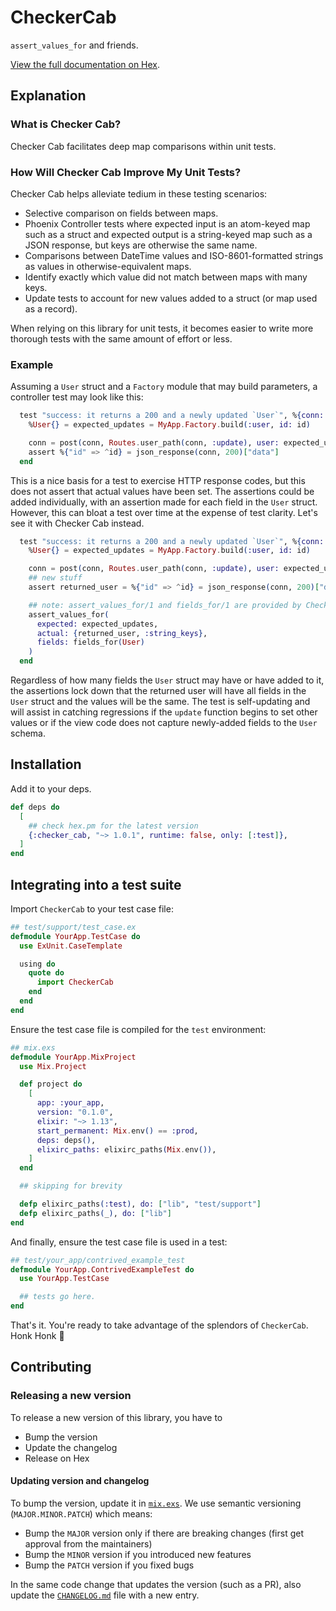 # CheckerCab

`assert_values_for` and friends.

[View the full documentation on
Hex](https://hexdocs.pm/checker_cab/api-reference.html).

## Explanation
### What is Checker Cab?
Checker Cab facilitates deep map comparisons within unit tests.

### How Will Checker Cab Improve My Unit Tests?
Checker Cab helps alleviate tedium in these testing scenarios:
  * Selective comparison on fields between maps.
  * Phoenix Controller tests where expected input is an atom-keyed map such as a
  struct and expected output is a string-keyed map such as a JSON response, but
  keys are otherwise the same name.
  * Comparisons between DateTime values and ISO-8601-formatted strings as values
    in otherwise-equivalent maps.
  * Identify exactly which value did not match between maps with many keys.
  * Update tests to account for new values added to a struct (or map used as a
    record).

When relying on this library for unit tests, it becomes easier to write more
thorough tests with the same amount of effort or less.

### Example
Assuming a `User` struct and a `Factory` module that may build parameters, a
controller test may look like this:

```elixir
  test "success: it returns a 200 and a newly updated `User`", %{conn: conn, user: %User{id: id}} do
    %User{} = expected_updates = MyApp.Factory.build(:user, id: id)

    conn = post(conn, Routes.user_path(conn, :update), user: expected_user)
    assert %{"id" => ^id} = json_response(conn, 200)["data"]
  end
```
This is a nice basis for a test to exercise HTTP response codes, but this does
not assert that actual values have been set. The assertions could be added
individually, with an assertion made for each field in the `User` struct.
However, this can bloat a test over time at the expense of test clarity. Let's
see it with Checker Cab instead.

```elixir
  test "success: it returns a 200 and a newly updated `User`", %{conn: conn, user: %User{id: id}} do
    %User{} = expected_updates = MyApp.Factory.build(:user, id: id)

    conn = post(conn, Routes.user_path(conn, :update), user: expected_user)
    ## new stuff
    assert returned_user = %{"id" => ^id} = json_response(conn, 200)["data"]

    ## note: assert_values_for/1 and fields_for/1 are provided by CheckerCab.
    assert_values_for(
      expected: expected_updates,
      actual: {returned_user, :string_keys},
      fields: fields_for(User)
    )
  end
```
Regardless of how many fields the `User` struct may have or have added to it,
the assertions lock down that the returned user will have all fields in the
`User` struct and the values will be the same. The test is self-updating and
will assist in catching regressions if the `update` function begins to set other
values or if the view code does not capture newly-added fields to the `User`
schema.

## Installation

Add it to your deps.

```elixir
def deps do
  [
    ## check hex.pm for the latest version
    {:checker_cab, "~> 1.0.1", runtime: false, only: [:test]},
  ]
end
```

## Integrating into a test suite
Import `CheckerCab` to your test case file:
```elixir
## test/support/test_case.ex
defmodule YourApp.TestCase do
  use ExUnit.CaseTemplate

  using do
    quote do
      import CheckerCab
    end
  end
end
```

Ensure the test case file is compiled for the `test` environment:

```elixir
## mix.exs
defmodule YourApp.MixProject
  use Mix.Project

  def project do
    [
      app: :your_app,
      version: "0.1.0",
      elixir: "~> 1.13",
      start_permanent: Mix.env() == :prod,
      deps: deps(),
      elixirc_paths: elixirc_paths(Mix.env()),
    ]
  end

  ## skipping for brevity

  defp elixirc_paths(:test), do: ["lib", "test/support"]
  defp elixirc_paths(_), do: ["lib"]
end
```

And finally, ensure the test case file is used in a test:

```elixir
## test/your_app/contrived_example_test
defmodule YourApp.ContrivedExampleTest do
  use YourApp.TestCase

  ## tests go here.
end

```

That's it. You're ready to take advantage of the splendors of `CheckerCab`. Honk Honk 🚕

## Contributing
### Releasing a new version

To release a new version of this library, you have to

  * Bump the version
  * Update the changelog
  * Release on Hex

#### Updating version and changelog

To bump the version, update it in [`mix.exs`](./mix.exs). We use semantic versioning (`MAJOR.MINOR.PATCH`) which means:

  * Bump the `MAJOR` version only if there are breaking changes (first get approval from the maintainers)
  * Bump the `MINOR` version if you introduced new features
  * Bump the `PATCH` version if you fixed bugs

In the same code change that updates the version (such as a PR), also update the [`CHANGELOG.md`](./CHANGELOG.md) file with a new entry.
